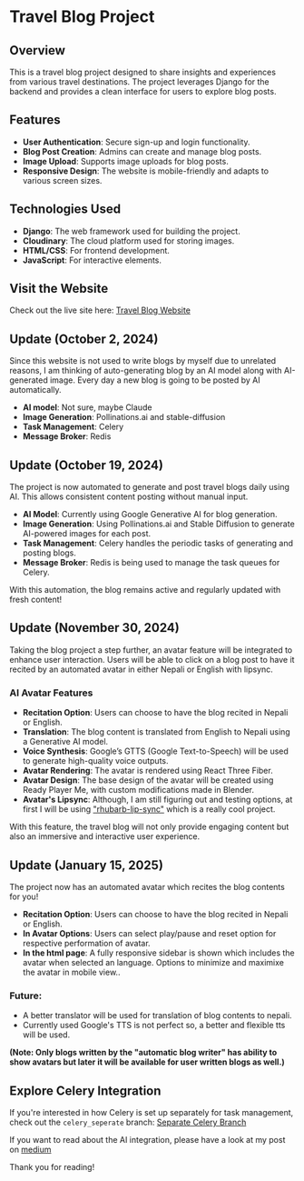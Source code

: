 # Travel Blog Project

## Overview
This is a travel blog project designed to share insights and experiences from various travel destinations. The project leverages Django for the backend and provides a clean interface for users to explore blog posts.

## Features
- **User Authentication**: Secure sign-up and login functionality.
- **Blog Post Creation**: Admins can create and manage blog posts.
- **Image Upload**: Supports image uploads for blog posts.
- **Responsive Design**: The website is mobile-friendly and adapts to various screen sizes.

## Technologies Used
- **Django**: The web framework used for building the project.
- **Cloudinary**: The cloud platform used for storing images.
- **HTML/CSS**: For frontend development.
- **JavaScript**: For interactive elements.

## Visit the Website
Check out the live site here: [Travel Blog Website](https://neptravelblog.pythonanywhere.com)

## Update (October 2, 2024)
Since this website is not used to write blogs by myself due to unrelated reasons, I am thinking of auto-generating blog by an AI model along with AI-generated image. Every day a new blog is going to be posted by AI automatically.
- **AI model**: Not sure, maybe Claude
- **Image Generation**: Pollinations.ai and stable-diffusion
- **Task Management**: Celery
- **Message Broker**: Redis

## Update (October 19, 2024)
The project is now automated to generate and post travel blogs daily using AI. This allows consistent content posting without manual input.

- **AI Model**: Currently using Google Generative AI for blog generation.
- **Image Generation**: Using Pollinations.ai and Stable Diffusion to generate AI-powered images for each post.
- **Task Management**: Celery handles the periodic tasks of generating and posting blogs.
- **Message Broker**: Redis is being used to manage the task queues for Celery.

With this automation, the blog remains active and regularly updated with fresh content!

## Update (November 30, 2024)
Taking the blog project a step further, an avatar feature will be integrated to enhance user interaction. Users will be able to click on a blog post to have it recited by an automated avatar in either Nepali or English with lipsync.

### AI Avatar Features
- **Recitation Option**: Users can choose to have the blog recited in Nepali or English.
- **Translation**: The blog content is translated from English to Nepali using a Generative AI model.
- **Voice Synthesis**: Google’s GTTS (Google Text-to-Speech) will be used to generate high-quality voice outputs.
- **Avatar Rendering**: The avatar is rendered using React Three Fiber.
- **Avatar Design**: The base design of the avatar will be created using Ready Player Me, with custom modifications made in Blender.
- **Avatar's Lipsync**: Although, I am still figuring out and testing options, at first I will be using ["rhubarb-lip-sync"](https://github.com/DanielSWolf/rhubarb-lip-sync) which is a really cool project.

With this feature, the travel blog will not only provide engaging content but also an immersive and interactive user experience.

## Update (January 15, 2025)
The project now has an automated avatar which recites the blog contents for you!

- **Recitation Option**: Users can choose to have the blog recited in Nepali or English.
- **In Avatar Options**: Users can select play/pause and reset option for respective performation of avatar.
- **In the html page**: A fully responsive sidebar is shown which includes the avatar when selected an language. Options to minimize and maximixe the avatar in mobile view..

### Future:
- A better translator will be used for translation of blog contents to nepali.
- Currently used Google's TTS is not perfect so, a better and flexible tts will be used.

**(Note: Only blogs written by the "automatic blog writer" has ability to show avatars but later it will be available for user written blogs as well.)**

## Explore Celery Integration
If you're interested in how Celery is set up separately for task management, check out the `celery_seperate` branch: [Separate Celery Branch](https://github.com/Roshan4004/NepalTravelBlog/tree/celery_seperate)

If you want to read about the AI integration, please have a look at my post on [medium](https://medium.com/@gautamroshan4004/how-i-automated-my-travel-blog-using-ai-and-celery-a-developers-journey-c8174d4a235a)

Thank you for reading!